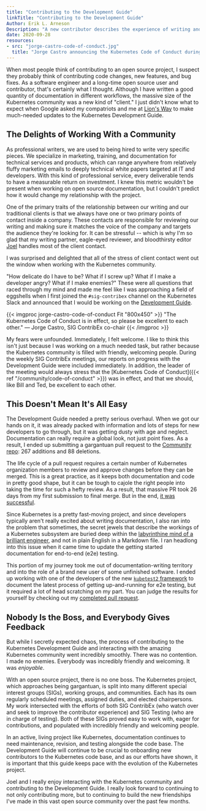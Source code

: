 ```yaml
---
title: "Contributing to the Development Guide"
linkTitle: "Contributing to the Development Guide"
Author: Erik L. Arneson
Description: "A new contributor describes the experience of writing and submitting changes to the Kubernetes Development Guide."
date: 2020-09-28
resources:
- src: "jorge-castro-code-of-conduct.jpg"
  title: "Jorge Castro announcing the Kubernetes Code of Conduct during a weekly SIG ContribEx meeting."
---
```


When most people think of contributing to an open source project, I suspect they probably think of
contributing code changes, new features, and bug fixes. As a software engineer and a long-time open
source user and contributor, that's certainly what I thought. Although I have written a good quantity
of documentation in different workflows, the massive size of the Kubernetes community was a new kind 
of "client." I just didn't know what to expect when Google asked my compatriots and me at
[Lion's Way](https://lionswaycontent.com/) to make much-needed updates to the Kubernetes Development Guide.

## The Delights of Working With a Community

As professional writers, we are used to being hired to write very specific pieces. We specialize in
marketing, training, and documentation for technical services and products, which can range anywhere from relatively fluffy marketing emails to deeply technical white papers targeted at IT and developers. With 
this kind of professional service, every deliverable tends to have a measurable return on investment. 
I knew this metric wouldn't be present when working on open source documentation, but I couldn't
predict how it would change my relationship with the project.

One of the primary traits of the relationship between our writing and our traditional clients is that we
always have one or two primary points of contact inside a company. These contacts are responsible
for reviewing our writing and making sure it matches the voice of the company and targets the
audience they're looking for. It can be stressful -- which is why I'm so glad that my writing
partner, eagle-eyed reviewer, and bloodthirsty editor [Joel](https://twitter.com/JoelByronBarker)
handles most of the client contact.

I was surprised and delighted that all of the stress of client contact went out the window when
working with the Kubernetes community.

"How delicate do I have to be? What if I screw up? What if I make a developer angry? What if I make
enemies?" These were all questions that raced through my mind and made me feel like I was
approaching a field of eggshells when I first joined the `#sig-contribex` channel on the Kubernetes
Slack and announced that I would be working on the
[Development Guide](https://git.k8s.io/community/contributors/devel/development.md).

{{< imgproc jorge-castro-code-of-conduct Fit "800x450" >}}
"The Kubernetes Code of Conduct is in effect, so please be excellent to each other." &mdash; Jorge
Castro, SIG ContribEx co-chair
{{< /imgproc >}}

My fears were unfounded. Immediately, I felt welcome. I like to think this isn't just because I was
working on a much needed task, but rather because the Kubernetes community is filled
with friendly, welcoming people. During the weekly SIG ContribEx meetings, our reports on progress
with the Development Guide were included immediately. In addition, the leader of the meeting would
always stress that the [Kubernetes Code of Conduct]({{< ref "/community/code-of-conduct" >}}) was in
effect, and that we should, like Bill and Ted, be excellent to each other.

## This Doesn't Mean It's All Easy

The Development Guide needed a pretty serious overhaul. When we got our hands on it, it was already
packed with information and lots of steps for new developers to go through, but it was getting dusty
with age and neglect. Documentation can really require a global look, not just point fixes.
As a result, I ended up submitting a gargantuan pull request to the
[Community repo](https://github.com/kubernetes/community): 267 additions and 88 deletions.

The life cycle of a pull request requires a certain number of Kubernetes organization members to review and approve changes
before they can be merged. This is a great practice, as it keeps both documentation and code in
pretty good shape, but it can be tough to cajole the right people into taking the time for such a hefty
review. As a result, that massive PR took 26 days from my first submission to final merge. But in
the end, [it was successful](https://github.com/kubernetes/community/pull/5003).

Since Kubernetes is a pretty fast-moving project, and since developers typically aren't really
excited about writing documentation, I also ran into the problem that sometimes, the secret jewels
that describe the workings of a Kubernetes subsystem are buried deep within the [labyrinthine mind of
a brilliant engineer](https://github.com/amwat), and not in plain English in a Markdown file. I ran headlong into this issue
when it came time to update the getting started documentation for end-to-end (e2e) testing. 

This portion of my journey took me out of documentation-writing territory and into the role of a
brand new user of some unfinished software. I ended up working with one of the developers of the new
[`kubetest2` framework](https://github.com/kubernetes-sigs/kubetest2) to document the latest process of
getting up-and-running for e2e testing, but it required a lot of head scratching on my part. You can
judge the results for yourself by checking out my
[completed pull request](https://github.com/kubernetes/community/pull/5045).

## Nobody Is the Boss, and Everybody Gives Feedback

But while I secretly expected chaos, the process of contributing to the Kubernetes Development Guide
and interacting with the amazing Kubernetes community went incredibly smoothly. There was no
contention. I made no enemies. Everybody was incredibly friendly and welcoming. It was *enjoyable*.

With an open source project, there is no one boss. The Kubernetes project, which approaches being
gargantuan, is split into many different special interest groups (SIGs), working groups, and
communities. Each has its own regularly scheduled meetings, assigned duties, and elected
chairpersons. My work intersected with the efforts of both SIG ContribEx (who watch over and seek to
improve the contributor experience) and SIG Testing (who are in charge of testing). Both of these
SIGs proved easy to work with, eager for contributions, and populated with incredibly friendly and
welcoming people.

In an active, living project like Kubernetes, documentation continues to need maintenance, revision,
and testing alongside the code base. The Development Guide will continue to be crucial to onboarding
new contributors to the Kubernetes code base, and as our efforts have shown, it is important that
this guide keeps pace with the evolution of the Kubernetes project.

Joel and I really enjoy interacting with the Kubernetes community and contributing to
the Development Guide. I really look forward to continuing to not only contributing more, but to
continuing to build the new friendships I've made in this vast open source community over the past
few months.
